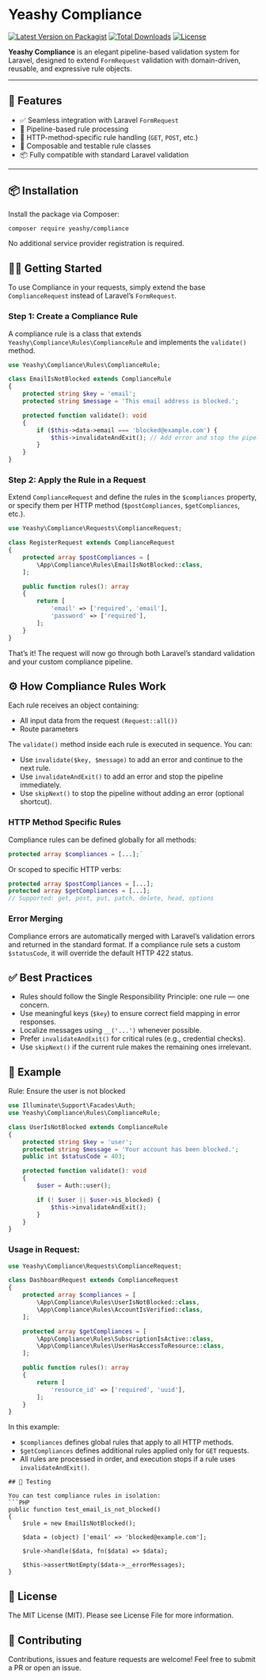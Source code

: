# Yeashy Compliance

[![Latest Version on Packagist](https://img.shields.io/packagist/v/yeashy/compliance.svg?style=flat-square)](https://packagist.org/packages/yeashy/compliance)
[![Total Downloads](https://img.shields.io/packagist/dt/yeashy/compliance.svg?style=flat-square)](https://packagist.org/packages/yeashy/compliance)
[![License](https://img.shields.io/packagist/l/yeashy/compliance.svg?style=flat-square)](https://github.com/yeashy/compliance/blob/main/LICENSE)

**Yeashy Compliance** is an elegant pipeline-based validation system for Laravel, designed to extend `FormRequest` validation with domain-driven, reusable, and expressive rule objects.

---

## 🚀 Features

- ✅ Seamless integration with Laravel `FormRequest`
- 🧩 Pipeline-based rule processing
- 🎯 HTTP-method-specific rule handling (`GET`, `POST`, etc.)
- 🔁 Composable and testable rule classes
- 📦 Fully compatible with standard Laravel validation

---

## 📦 Installation

Install the package via Composer:

```bash
composer require yeashy/compliance
```

No additional service provider registration is required.

## 🧑‍💻 Getting Started

To use Compliance in your requests, simply extend the base `ComplianceRequest` instead of Laravel’s `FormRequest`.

### Step 1: Create a Compliance Rule

A compliance rule is a class that extends `Yeashy\Compliance\Rules\ComplianceRule` and implements the `validate()` method.

```PHP
use Yeashy\Compliance\Rules\ComplianceRule;

class EmailIsNotBlocked extends ComplianceRule
{
    protected string $key = 'email';
    protected string $message = 'This email address is blocked.';

    protected function validate(): void
    {
        if ($this->data->email === 'blocked@example.com') {
            $this->invalidateAndExit(); // Add error and stop the pipeline
        }
    }
}
```
### Step 2: Apply the Rule in a Request

Extend `ComplianceRequest` and define the rules in the `$compliances` property, or specify them per HTTP method (`$postCompliances`, `$getCompliances`, etc.).

```PHP
use Yeashy\Compliance\Requests\ComplianceRequest;

class RegisterRequest extends ComplianceRequest
{
    protected array $postCompliances = [
        \App\Compliance\Rules\EmailIsNotBlocked::class,
    ];

    public function rules(): array
    {
        return [
            'email' => ['required', 'email'],
            'password' => ['required'],
        ];
    }
}
```

That’s it! The request will now go through both Laravel’s standard validation and your custom compliance pipeline.

## ⚙️ How Compliance Rules Work

Each rule receives an object containing:
- All input data from the request `(Request::all())`
- Route parameters

The `validate()` method inside each rule is executed in sequence. You can:
- Use `invalidate($key, $message)` to add an error and continue to the next rule.
- Use `invalidateAndExit()` to add an error and stop the pipeline immediately.
- Use `skipNext()` to stop the pipeline without adding an error (optional shortcut).

### HTTP Method Specific Rules

Compliance rules can be defined globally for all methods:
```PHP
protected array $compliances = [...];`
```
Or scoped to specific HTTP verbs:
```PHP
protected array $postCompliances = [...];
protected array $getCompliances = [...];
// Supported: get, post, put, patch, delete, head, options
```
### Error Merging

Compliance errors are automatically merged with Laravel’s validation errors and returned in the standard format.
If a compliance rule sets a custom `$statusCode`, it will override the default HTTP 422 status.

## ✅ Best Practices
- Rules should follow the Single Responsibility Principle: one rule — one concern.
- Use meaningful keys (`$key`) to ensure correct field mapping in error responses.
- Localize messages using `__('...')` whenever possible.
- Prefer `invalidateAndExit()` for critical rules (e.g., credential checks).
- Use `skipNext()` if the current rule makes the remaining ones irrelevant.

## 📂 Example

Rule: Ensure the user is not blocked

```PHP
use Illuminate\Support\Facades\Auth;
use Yeashy\Compliance\Rules\ComplianceRule;

class UserIsNotBlocked extends ComplianceRule
{
    protected string $key = 'user';
    protected string $message = 'Your account has been blocked.';
    public int $statusCode = 403;

    protected function validate(): void
    {
        $user = Auth::user();

        if (! $user || $user->is_blocked) {
            $this->invalidateAndExit();
        }
    }
}

```

### Usage in Request:
```PHP
use Yeashy\Compliance\Requests\ComplianceRequest;

class DashboardRequest extends ComplianceRequest
{
    protected array $compliances = [
        \App\Compliance\Rules\UserIsNotBlocked::class,
        \App\Compliance\Rules\AccountIsVerified::class,
    ];

    protected array $getCompliances = [
        \App\Compliance\Rules\SubscriptionIsActive::class,
        \App\Compliance\Rules\UserHasAccessToResource::class,
    ];

    public function rules(): array
    {
        return [
            'resource_id' => ['required', 'uuid'],
        ];
    }
}
```

In this example:
- `$compliances` defines global rules that apply to all HTTP methods.
- `$getCompliances` defines additional rules applied only for `GET` requests.
- All rules are processed in order, and execution stops if a rule uses `invalidateAndExit()`.

```
## 🧪 Testing

You can test compliance rules in isolation:
```PHP
public function test_email_is_not_blocked()
{
    $rule = new EmailIsNotBlocked();

    $data = (object) ['email' => 'blocked@example.com'];

    $rule->handle($data, fn($data) => $data);

    $this->assertNotEmpty($data->__errorMessages);
}
```
## 📄 License

The MIT License (MIT). Please see License File for more information.

## 🤝 Contributing

Contributions, issues and feature requests are welcome!
Feel free to submit a PR or open an issue.
